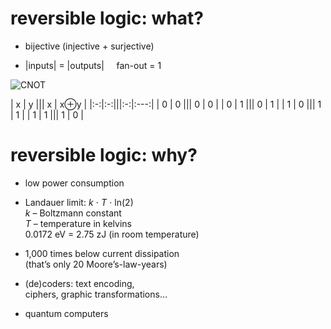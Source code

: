 # reversible logic: what?

* bijective (injective + surjective)
<!-- .element: class="fragment" -->

* |inputs| = |outputs| &nbsp; &nbsp; fan-out = 1
<!-- .element: class="fragment" -->

![CNOT](img/cnot.png)
<!-- .element: class="fragment" -->

| x | y ||| x | x⊕y |
|:-:|:-:|||:-:|:---:|
| 0 | 0 ||| 0 |  0  |
| 0 | 1 ||| 0 |  1  |
| 1 | 0 ||| 1 |  1  |
| 1 | 1 ||| 1 |  0  |
<!-- .element: class="fragment" -->


# reversible logic: why?

* low power consumption
<!-- .element: class="fragment" -->

* Landauer limit: _k_ ⋅ _T_ ⋅ ln(2)<br />_k_ – Boltzmann constant<br />_T_ – temperature in kelvins<br />0.0172 eV = 2.75 zJ (in room temperature)
<!-- .element: class="fragment" -->

* 1,000 times below current dissipation<br />(that’s only 20 Moore’s-law-years)
<!-- .element: class="fragment" -->

* (de)coders: text encoding,<br />ciphers, graphic transformations…
<!-- .element: class="fragment" -->

* quantum computers
<!-- .element: class="fragment" -->
